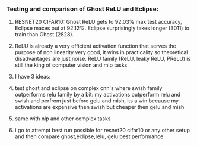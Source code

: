 ### Testing and comparison of Ghost ReLU and Eclipse:

1. RESNET20 CIFAR10: Ghost ReLU gets to 92.03% max test accuracy, Eclipse maxes out at 92.12%. Eclipse surprisingly takes longer (3011) to train than Ghost (2828).
2. ReLU is already a very efficient activation function that serves the purpose of non linearity very good, it wins in practicality so theoretical disadvantages are
   just noise. ReLU family (ReLU, leaky ReLU, PReLU) is still the king of computer vision and mlp tasks.
   
3. I have 3 ideas:
  1. test ghost and eclipse on complex cnn's where swish family outperforms relu family by a bit: my activations outperform relu and swish and perfrom just before gelu
     and mish, its a win because my activations are expensive then swish but cheaper then gelu and mish
  2. same with nlp and other complex  tasks
  3. i go to attempt best run possible for resnet20 cifar10 or any other setup and then compare ghost,eclipse,relu, gelu best performance
